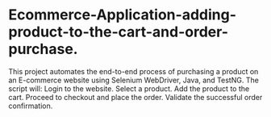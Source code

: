 # Ecommerce-Application-adding-product-to-the-cart-and-order-purchase.
This project automates the end-to-end process of purchasing a product on an E-commerce website using Selenium WebDriver, Java, and TestNG. The script will:
Login to the website.
Select a product.
Add the product to the cart.
Proceed to checkout and place the order.
Validate the successful order confirmation.
